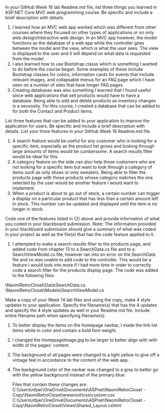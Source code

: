 In your GitHub Week 16 lab Readme.md file, list three things you learned in ASP.NET Core MVC web programming course. Be specific and include a brief description with details.
1. I learned how an MVC web app worked which was different from other courses where they focused on other types of applications or on only web design/interactive web design. In an MVC app however, the model
   functions as the database of a web app while the controller goes between the model and the view, which is what the user sees. The view is displayed to the user and it will depend on what data is
   requested from the model.
2. I also learned how to use Bootstrap classs which is something I wanted to do before the course began. Some examples of these include Bootstrap classes for colors, information cards for events that include
   relevant images, and collapsable menus for an FAQ page which I have seen on a number of sites that have longer FAQ pages.
3. Creating databases was also something I learned that I found useful since web applications that sell products would have to have a database. Being able to add and delete products as inventory changes is
   a necessity. For this course, I created a database that can be added to for both the Contact and Product items. 

List three features that can be added to your application to improve the application for users. Be specific and include a brief description with details. List your three features in your GitHub Week 16 Readme.md file.
1. A search feature would be useful for any customer who is looking for a specific item, especially as the product list grows and looking through large amounts of items would be cumbersome. A search results
   filter would be ideal for this.
2. A category feature on the side can also help those customers who are not looking for a specific item but want to look through a category of items such as only shoes or only sweaters. Being able to filter the
   products page with those products whose category matches the one selected by the user would be another feature I would want to implement.
3. When a product is about to go out of stock, a certain number can trigger a display on a particular product that has less than a certain amount left in stock. This number can be updated and displayed until
   the item is no longer in stock. 

Code one of the features listed in (2) above and provide information of what you coded in your blackboard submission. 
Note: The information provided in your blackboard submission should give a summary of what was coded in your project as well as the file(s) that has the code feature applied to it.
1. I attempted to make a search results filter to the products page, and added code from chapter 13 to a SearchData.cs file and to a SearchViewModel.cs file, however ran into an error on the SearchData file and
   so was unable to add code to the controller. This would be a feature I would look into more if I had more time in order to correctly code a search filter for the products display page. The code was
   added to the following files: 

\NaomiRetroCloset\Data\SearchData.cs
\NaomiRetroCloset\Models\SearchViewModel.cs


Make a copy of your Week 14 lab files and using the copy, make 4 style updates to your application. Specify the filename(s) that has the 4 updates and specify the 4 style updates as well in your Readme.md file. 
Include entire filename path when specifying filename(s).
1. To better display the items on the homepage navbar, I made the link list items white in color and contain a bold font-weight.
2. I changed the HomepageImage.jpg to be larger to better align with with width of the pages' content.
3. The background of all pages were changed to a light yellow to give off a vintage feel in accordance to the content of the web app.
4. The background color of the navbar was changed to a grey to better go with the yellow background instead of the primary blue.

   Files that contain these changes are:
   C:\Users\nfper\OneDrive\Documents\ASPnet\NaomiRetroCloset - Copy\NaomiRetroCloset\wwwroot\css\custom.css
   C:\Users\nfper\OneDrive\Documents\ASPnet\NaomiRetroCloset - Copy\NaomiRetroCloset\Views\Shared\_Layout.cshtml

